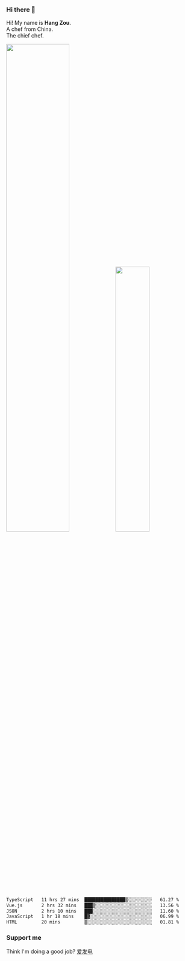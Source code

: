 ### Hi there 👋

Hi! My name is **Hang Zou**.  
A chef from China.  
The chief chef.

<img align="" width="57.5%" src="https://github-readme-stats.vercel.app/api?username=zouhangwithsweet&hide_title=true&hide_border=true&show_icons=true&include_all_commits=true&line_height=21" /><img align="" width="42.4%" src="https://github-readme-stats.vercel.app/api/top-langs/?username=zouhangwithsweet&hide_title=true&hide_border=true&layout=compact" />

<!--START_SECTION:waka-->

```txt
TypeScript   11 hrs 27 mins  ███████████████▒░░░░░░░░░   61.27 %
Vue.js       2 hrs 32 mins   ███▒░░░░░░░░░░░░░░░░░░░░░   13.56 %
JSON         2 hrs 10 mins   ███░░░░░░░░░░░░░░░░░░░░░░   11.60 %
JavaScript   1 hr 18 mins    █▓░░░░░░░░░░░░░░░░░░░░░░░   06.99 %
HTML         20 mins         ▒░░░░░░░░░░░░░░░░░░░░░░░░   01.81 %
```

<!--END_SECTION:waka-->

### Support me

Think I'm doing a good job? [爱发电](https://afdian.net/@zouhangsweet)
